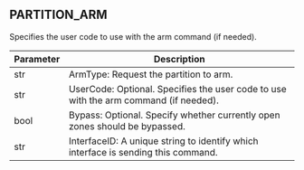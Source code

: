 ## PARTITION\_ARM

Specifies the user code to use with the arm command (if needed).


| Parameter | Description |
| --- | --- |
| str | ArmType: Request the partition to arm. |
| str | UserCode: Optional. Specifies the user code to use with the arm command (if needed). |
| bool |Bypass: Optional. Specify whether currently open zones should be bypassed. |
| str | InterfaceID: A unique string to identify which interface is sending this command. |





